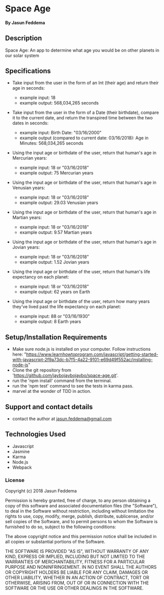 
# Space Age
#### By Jasun Feddema

## Description
Space Age: An app to determine what age you would be on other planets in our solar system

## Specifications
* Take input from the user in the form of an Int (their age) and return their age in seconds:
  - example input: 18
  - example output: 568,034,265 seconds

* Take input from the user in the form of a Date (their birthdate), compare it to the current date, and return the transpired time between the two dates in seconds:
  - example input:
    Birth Date: "03/16/2000"
  - example output (compared to current date: 03/16/2018):
    Age in Minutes: 568,034,265 seconds

* Using the input age or birthdate of the user, return that human's age in Mercurian years:
  - example input: 18 or "03/16/2018"
  - example output: 75 Mercurian years

* Using the input age or birthdate of the user, return that human's age in Venusian years:
  - example input: 18 or "03/16/2018"
  - example output: 29.03 Venusian years

* Using the input age or birthdate of the user, return that human's age in Martian years:
  - example input: 18 or "03/16/2018"
  - example output: 9.57 Martian years

* Using the input age or birthdate of the user, return that human's age in Jovian years:
  - example input: 18 or "03/16/2018"
  - example output: 1.52 Jovian years

* Using the input age or birthdate of the user, return that human's life expectancy on each planet:
  - example input: 18 or "03/16/2018"
  - example output: 62 years on Earth

* Using the input age or birthdate of the user, return how many years they've lived past the life expectancy on each planet:
  - example input: 88 or "03/16/1930"
  - example output: 8 Earth years

## Setup/Installation Requirements

* Make sure node.js is installed on your computer. Follow instructions here: "https://www.learnhowtoprogram.com/javascript/getting-started-with-javascript-2f9a73dc-b7f5-4a22-9101-e69d49f552ac/installing-node-js"
* Clone the git repository from 'https://github.com/jaybojaybojaybo/space-age.git'.
* run the 'npm install' command from the terminal.
* run the 'npm test' command to see the tests in karma pass.
* marvel at the wonder of TDD in action.

## Support and contact details

* contact the author at jasun.feddema@gmail.com

## Technologies Used

* Javascript
* Jasmine
* Karma
* Node.js
* Webpack

### License

Copyright (c) 2018 Jasun Feddema

Permission is hereby granted, free of charge, to any person obtaining a copy of this software and associated documentation files (the "Software"), to deal in the Software without restriction, including without limitation the rights to use, copy, modify, merge, publish, distribute, sublicense, and/or sell copies of the Software, and to permit persons to whom the Software is furnished to do so, subject to the following conditions:

The above copyright notice and this permission notice shall be included in all copies or substantial portions of the Software.

THE SOFTWARE IS PROVIDED "AS IS", WITHOUT WARRANTY OF ANY KIND, EXPRESS OR IMPLIED, INCLUDING BUT NOT LIMITED TO THE WARRANTIES OF MERCHANTABILITY, FITNESS FOR A PARTICULAR PURPOSE AND NONINFRINGEMENT. IN NO EVENT SHALL THE AUTHORS OR COPYRIGHT HOLDERS BE LIABLE FOR ANY CLAIM, DAMAGES OR OTHER LIABILITY, WHETHER IN AN ACTION OF CONTRACT, TORT OR OTHERWISE, ARISING FROM, OUT OF OR IN CONNECTION WITH THE SOFTWARE OR THE USE OR OTHER DEALINGS IN THE SOFTWARE.
